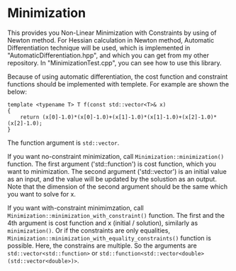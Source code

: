 # Minimization
This provides you Non-Linear Minimization with Constraints by using of Newton method.
For Hessian calculation in Newton method, Automatic Differentiation technique will be used,
which is implemented in "AutomaticDifferentiation.hpp", and which you can get from my other repository.
In "MinimizationTest.cpp", you can see how to use this library.

Because of using automatic differentiation, the cost function and constraint functions should be implemented with templete.
For example are shown the below:

    template <typename T> T f(const std::vector<T>& x)
    {
        return (x[0]-1.0)*(x[0]-1.0)+(x[1]-1.0)*(x[1]-1.0)+(x[2]-1.0)*(x[2]-1.0);
    }
    
The function argument is `std::vector`. 

If you want no-constraint minimization, call `Minimization::minimization()` function.
The first argument ('std::function') is cost function, which you want to minimization.
The second argument ('std::vector<double>') is an initial value as an input, 
and the value will be updated by the solustion as an output.
Note that the dimension of the second argument should be the same which you want to solve for x.

If you want with-constraint minimimzation, call `Minimization::minimization_with_constraint()` function.
The first and the 4th argument is cost function and x (initial / solution), similarly as `minimization()`.
Or if the constraints are only equalities, `Minimization::minimization_with_equality_constraints()` function is possible.
Here, the constrains are multiple. So the arguments are `std::vector<std::function>` 
or `std::function<std::vector<double>(std::vector<double>)>`.
